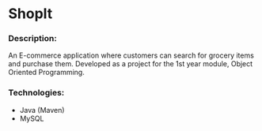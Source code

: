 # ShopIt
### Description:
An E-commerce application where customers can search for grocery items and purchase them. Developed as a project for the 1st year module, Object Oriented Programming.

### Technologies:
- Java (Maven)
- MySQL
